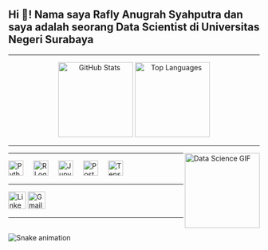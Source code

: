 <h2 align="left">Hi 👋! Nama saya Rafly Anugrah Syahputra dan saya adalah seorang Data Scientist di Universitas Negeri Surabaya</h2>

---

<div align="center">
  <!-- Ganti "raflyusername" dengan username GitHub Anda -->
  <img src="https://github-readme-stats.vercel.app/api?username=Conquer5&hide_title=false&show_icons=true&theme=dracula" height="150" alt="GitHub Stats" />
  <img src="https://github-readme-stats.vercel.app/api/top-langs?username=Conquer5&layout=compact&theme=dracula" height="150" alt="Top Languages" />
</div>

---

<img align="right" height="150" src="https://i.imgflip.com/65efzo.gif" alt="Data Science GIF" />

---

<div align="left">
  <!-- Logo Teknologi yang relevan untuk Data Science -->
  <img src="https://cdn.jsdelivr.net/gh/devicons/devicon/icons/python/python-original.svg" height="30" alt="Python Logo"  />
  <img width="12" />
  <img src="https://cdn.jsdelivr.net/gh/devicons/devicon/icons/r/r-original.svg" height="30" alt="R Logo"  />
  <img width="12" />
  <img src="https://cdn.jsdelivr.net/gh/devicons/devicon/icons/jupyter/jupyter-original.svg" height="30" alt="Jupyter Logo"  />
  <img width="12" />
  <img src="https://cdn.jsdelivr.net/gh/devicons/devicon/icons/postgresql/postgresql-original.svg" height="30" alt="PostgreSQL Logo"  />
  <img width="12" />
  <!-- Tambahkan logo library lain jika perlu -->
  <img src="https://cdn.jsdelivr.net/gh/devicons/devicon/icons/tensorflow/tensorflow-original.svg" height="30" alt="TensorFlow Logo"  />
</div>

---

<div align="left">
  <!-- Contoh Badge Sosial Media -->
  <img src="https://img.shields.io/static/v1?message=LinkedIn&logo=linkedin&label=&color=0077B5&logoColor=white&style=for-the-badge" height="35" alt="LinkedIn Badge"  />
  <img src="https://img.shields.io/static/v1?message=Gmail&logo=gmail&label=&color=D14836&logoColor=white&style=for-the-badge" height="35" alt="Gmail Badge"  />
  <!-- Badge untuk platform lain bisa ditambahkan dengan cara serupa -->
</div>

---

<br clear="both">

<!-- Misalnya, animasi tambahan khusus untuk Data Science -->
<img src="https://raw.githubusercontent.com/Conquer5/workflows/main/snake.svg" alt="Snake animation" />



